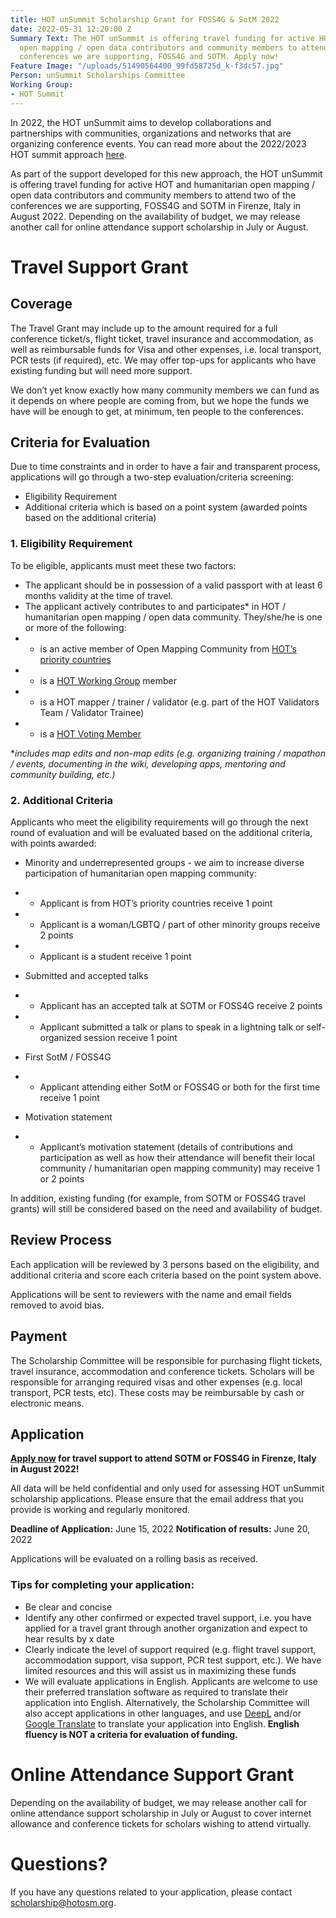 ```yaml
---
title: HOT unSummit Scholarship Grant for FOSS4G & SotM 2022
date: 2022-05-31 12:20:00 Z
Summary Text: The HOT unSummit is offering travel funding for active HOT and humanitarian
  open mapping / open data contributors and community members to attend two of the
  conferences we are supporting, FOSS4G and SOTM. Apply now!
Feature Image: "/uploads/51490564400_99fd58725d_k-f3dc57.jpg"
Person: unSummit Scholarships Committee
Working Group:
- HOT Summit
---
```


In 2022, the HOT unSummit aims to develop collaborations and partnerships with communities, organizations and networks that are organizing conference events. You can read more about the 2022/2023 HOT summit approach [here](https://www.hotosm.org/updates/update-on-the-2022-and-2023-summits/).

As part of the support developed for this new approach, the HOT unSummit is offering travel funding for active HOT and humanitarian open mapping / open data contributors and community members to attend two of the conferences we are supporting, FOSS4G and SOTM in Firenze, Italy in August 2022. Depending on the availability of budget, we may release another call for online attendance support scholarship in July or August.

# Travel Support Grant

## Coverage

The Travel Grant may include up to the amount required for a full conference ticket/s, flight ticket, travel insurance and accommodation, as well as reimbursable funds for Visa and other expenses, i.e. local transport, PCR tests (if required), etc. We may offer top-ups for applicants who have existing funding but will need more support.

We don’t yet know exactly how many community members we can fund as it depends on where people are coming from, but we hope the funds we have will be enough to get, at minimum, ten people to the conferences. 

## Criteria for Evaluation

Due to time constraints and in order to have a fair and transparent process, applications will go through a two-step evaluation/criteria screening:
* Eligibility Requirement
* Additional criteria which is based on a point system (awarded points based on the additional criteria)

### 1. Eligibility Requirement

To be eligible, applicants must meet these two factors:
* The applicant should be in possession of a valid passport with at least 6 months validity at the time of travel.
* The applicant actively contributes to and participates* in HOT / humanitarian open mapping / open data community. They/she/he is one or more of the following:
* * is an active member of Open Mapping Community from [HOT’s priority countries](https://wiki.openstreetmap.org/wiki/Humanitarian_OSM_Team/Priority_countries)
* * is a [HOT Working Group](https://www.hotosm.org/community/working-groups/) member
* * is a HOT mapper / trainer / validator (e.g. part of the HOT Validators Team / Validator Trainee)
* * is a [HOT Voting Member](https://www.hotosm.org/voting-members)

**includes map edits and non-map edits (e.g. organizing training / mapathon / events, documenting in the wiki, developing apps, mentoring and community building, etc.)*

### 2. Additional Criteria

Applicants who meet the eligibility requirements will go through the next round of evaluation and will be evaluated based on the additional criteria, with points awarded:

* Minority and underrepresented groups - we aim to increase diverse participation of humanitarian open mapping community:
* * Applicant is from HOT’s priority countries receive 1 point
* * Applicant is a woman/LGBTQ / part of other minority groups receive 2 points
* * Applicant is a student receive 1 point

* Submitted and accepted talks
* * Applicant has an accepted talk at SOTM or FOSS4G receive 2 points
* * Applicant submitted a talk or plans to speak in a lightning talk or self-organized session receive 1 point

* First SotM / FOSS4G
* * Applicant attending either SotM or FOSS4G or both for the first time receive 1 point

* Motivation statement
* * Applicant’s motivation statement (details of contributions and participation as well as how their attendance will benefit their local community / humanitarian open mapping community) may receive 1 or 2 points 

In addition, existing funding (for example, from SOTM or FOSS4G travel grants) will still be considered based on the need and availability of budget.

## Review Process
Each application will be reviewed by 3 persons based on the eligibility, and additional criteria and score each criteria based on the point system above. 

Applications will be sent to reviewers with the name and email fields removed to avoid bias.

## Payment

The Scholarship Committee will be responsible for purchasing flight tickets, travel insurance, accommodation and conference tickets. Scholars will be responsible for arranging required visas and other expenses (e.g. local transport, PCR tests, etc). These costs may be reimbursable by cash or electronic means.

## Application

**[Apply now](https://forms.gle/nWTLFRD1g3HTiUgy5) for travel support to attend SOTM or FOSS4G in Firenze, Italy in August 2022!**

All data will be held confidential and only used for assessing HOT unSummit scholarship applications. Please ensure that the email address that you provide is working and regularly monitored.

**Deadline of Application:** June 15, 2022
**Notification of results:** June 20, 2022

Applications will be evaluated on a rolling basis as received.

### Tips for completing your application:
* Be clear and concise
* Identify any other confirmed or expected travel support, i.e. you have applied for a travel grant through another organization and expect to hear results by x date
* Clearly indicate the level of support required (e.g. flight travel support, accommodation support, visa support, PCR test support, etc.). We have limited resources and this will assist us in maximizing these funds
* We will evaluate applications in English. Applicants are welcome to use their preferred translation software as required to translate their application into English. Alternatively, the Scholarship Committee will also accept applications in other languages, and use [DeepL](https://www.deepl.com/translator) and/or [Google Translate](https://translate.google.com/) to translate your application into English. **English fluency is NOT a criteria for evaluation of funding.**

# Online Attendance Support Grant

Depending on the availability of budget, we may release another call for online attendance support scholarship in July or August to cover internet allowance and conference tickets for scholars wishing to attend virtually.

# Questions? 

If you have any questions related to your application, please contact [scholarship@hotosm.org](mailto:summit@hotosm.org). 
